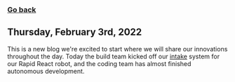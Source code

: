 ### [Go back](/index.md)
## Thursday, February 3rd, 2022
This is a new blog we're excited to start where we will share our innovations throughout the day.
Today the build team kicked off our [intake](/intake.md) system for our Rapid React robot, and the coding team has almost finished autonomous development.
